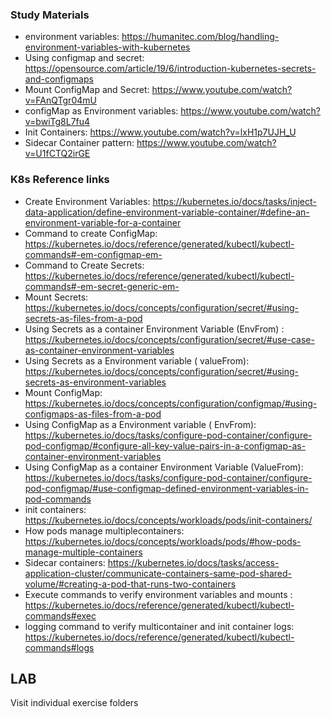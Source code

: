### Study Materials
- environment variables: https://humanitec.com/blog/handling-environment-variables-with-kubernetes
- Using configmap and secret: https://opensource.com/article/19/6/introduction-kubernetes-secrets-and-configmaps
- Mount ConfigMap and Secret: https://www.youtube.com/watch?v=FAnQTgr04mU
- configMap as Environment variables: https://www.youtube.com/watch?v=bwiTg8L7fu4
- Init Containers: https://www.youtube.com/watch?v=lxH1p7UJH_U
- Sidecar Container pattern: https://www.youtube.com/watch?v=U1fCTQ2irGE

### K8s Reference links

- Create Environment Variables: https://kubernetes.io/docs/tasks/inject-data-application/define-environment-variable-container/#define-an-environment-variable-for-a-container
- Command to create ConfigMap: https://kubernetes.io/docs/reference/generated/kubectl/kubectl-commands#-em-configmap-em-
- Command to Create Secrets: https://kubernetes.io/docs/reference/generated/kubectl/kubectl-commands#-em-secret-generic-em-
- Mount Secrets: https://kubernetes.io/docs/concepts/configuration/secret/#using-secrets-as-files-from-a-pod
- Using Secrets as a container Environment Variable (EnvFrom) : https://kubernetes.io/docs/concepts/configuration/secret/#use-case-as-container-environment-variables
- Using Secrets as a Environment variable ( valueFrom): https://kubernetes.io/docs/concepts/configuration/secret/#using-secrets-as-environment-variables
- Mount ConfigMap: https://kubernetes.io/docs/concepts/configuration/configmap/#using-configmaps-as-files-from-a-pod
- Using ConfigMap as a Environment variable ( EnvFrom): https://kubernetes.io/docs/tasks/configure-pod-container/configure-pod-configmap/#configure-all-key-value-pairs-in-a-configmap-as-container-environment-variables
- Using ConfigMap as a container Environment Variable (ValueFrom): https://kubernetes.io/docs/tasks/configure-pod-container/configure-pod-configmap/#use-configmap-defined-environment-variables-in-pod-commands
- init containers: https://kubernetes.io/docs/concepts/workloads/pods/init-containers/
- How pods manage multiplecontainers: https://kubernetes.io/docs/concepts/workloads/pods/#how-pods-manage-multiple-containers
- Sidecar containers: https://kubernetes.io/docs/tasks/access-application-cluster/communicate-containers-same-pod-shared-volume/#creating-a-pod-that-runs-two-containers
- Execute commands to verify environment variables and mounts : https://kubernetes.io/docs/reference/generated/kubectl/kubectl-commands#exec
- logging command to verify multicontainer and init container logs: https://kubernetes.io/docs/reference/generated/kubectl/kubectl-commands#logs


## LAB
 Visit individual exercise folders